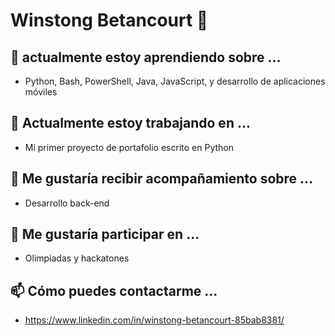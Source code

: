 # Winstong Betancourt 👋

## 🌱 actualmente estoy aprendiendo sobre ...
- Python, Bash, PowerShell, Java, JavaScript, y desarrollo de aplicaciones móviles

## 🔭 Actualmente estoy trabajando en ...
- Mi primer proyecto de portafolio escrito en Python
  
## 🤔 Me gustaría recibir acompañamiento sobre ...
- Desarrollo back-end

## 👯 Me gustaría participar en ...
- Olimpiadas y hackatones

## 📫 Cómo puedes contactarme ...
- https://www.linkedin.com/in/winstong-betancourt-85bab8381/
